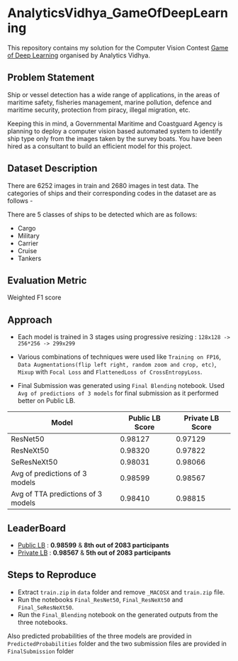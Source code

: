 # AnalyticsVidhya_GameOfDeepLearning

This repository contains my solution for the Computer Vision Contest [Game of Deep Learning](https://datahack.analyticsvidhya.com/contest/game-of-deep-learning/) organised by Analytics Vidhya.

## Problem Statement

Ship or vessel detection has a wide range of applications, in the areas of maritime safety, fisheries management, marine pollution, defence and maritime security, protection from piracy, illegal migration, etc.

Keeping this in mind, a Governmental Maritime and Coastguard Agency is planning to deploy a computer vision based automated system to identify ship type only from the images taken by the survey boats. You have been hired as a consultant to build an efficient model for this project.

## Dataset Description 

There are 6252 images in train and 2680 images in test data. The categories of ships and their corresponding codes in the dataset are as follows -

There are 5 classes of ships to be detected which are as follows: 

  * Cargo 
  * Military 
  * Carrier 
  * Cruise 
  * Tankers
## Evaluation Metric 

  Weighted F1 score

## Approach

- Each model is trained in 3 stages using progressive resizing : `128x128 -> 256*256 -> 299x299`

- Various combinations of techniques were used like `Training on FP16`, `Data Augmentations(flip left right, random zoom and crop, etc)`, `Mixup` with `Focal Loss` and `FlattenedLoss of CrossEntropyLoss`.

- Final Submission was generated using `Final Blending`  notebook. Used `Avg of predictions of 3 models` for final submission as it performed better on Public LB. 

| Model  | Public LB  Score| Private LB Score |  
|---|---|---|
| ResNet50 |0.98127|0.97129|
| ResNeXt50 |0.98320|0.97822| 
| SeResNeXt50 |0.98031|0.98066| 
|Avg of predictions of 3 models| 0.98599 | 0.98567 |
|Avg of TTA predictions of 3 models| 0.98410 | 0.98815 |

## LeaderBoard 

- [Public LB](https://datahack.analyticsvidhya.com/contest/game-of-deep-learning/lb) : **0.98599** & **8th out of 2083 participants**
- [Private LB](https://datahack.analyticsvidhya.com/contest/game-of-deep-learning/pvt_lb) : **0.98567** & **5th out of 2083 participants**

## Steps to Reproduce 

   * Extract `train.zip` in `data` folder and remove `_MACOSX` and `train.zip` file.
   * Run the notebooks `Final_ResNet50`, `Final_ResNeXt50` and `Final_SeResNeXt50`.
   * Run the `Final_Blending` notebook on the generated outputs from the three notebooks.
   
Also predicted probabilities of the three models are provided in `PredictedProbabilities` folder and the two submission files are provided in `FinalSubmission` folder

